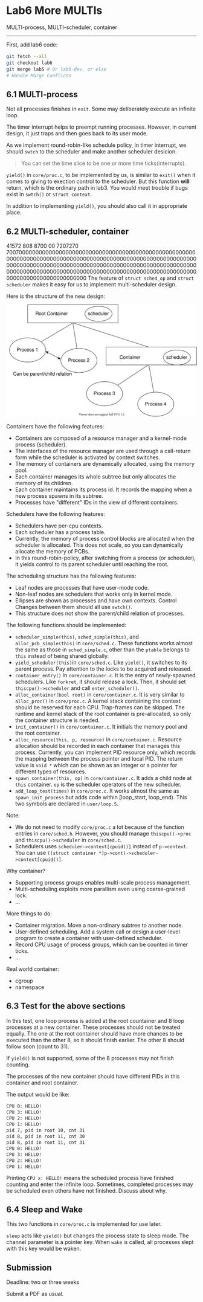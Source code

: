 # Lab6 More MULTIs

MULTI-process, MULTI-scheduler, container

------

First, add lab6 code:
```sh
git fetch --all
git checkout lab6
git merge lab5 # Or lab5-dev, or else
# Handle Marge Conflicts
```

## 6.1 MULTI-process

Not all processes finishes in `exit`. Some may deliberately execute an infinite loop.

The timer interrupt helps to preempt running processes. However, in current design, it just traps and then goes back to its user mode.

As we implement round-robin-like schedule policy, in timer interrupt, we should `swtch` to the scheduler and make another scheduler desicion.

> You can set the time slice to be one or more time ticks(interrupts).

`yield()` in `core/proc.c`, to be implemented by us, is similar to `exit()` when it comes to giving to exection control to the scheduler. But this function **will** return, which is the ordinary path in lab3. You would meet trouble if bugs exist in `swtch()` or `struct context`.

In addition to implementing `yield()`, you should also call it in appropriate place.

## 6.2 MULTI-scheduler, container
41572
808
8700
00
7207270
700700000000000000000000000000000000000000000000000000000000000000000000000000000000000000000000000000000000000000000000000000000000000000000000000000000000000000000000000000000000000000000000000000000000000000000000000000000000000000000000000000000000
The feature of `struct sched_op` and `struct scheduler` makes it easy for us to implement multi-scheduler design.

Here is the structure of the new design:

![container](./container.svg)

Containers have the following features:

* Containers are composed of a resource manager and a kernel-mode process (scheduler).
* The interfaces of the resource manager are used through a call-return form while the scheduler is activated by context switches.
* The memory of containers are dynamically allocated, using the memory pool.
* Each container manages its whole subtree but only allocates the memory of its children.
* Each container maintains its process id. It records the mapping when a new process spawns in its subtree.
* Processes have "different" IDs in the view of different containers.

Schedulers have the following features:

* Schedulers have per-cpu contexts.
* Each scheduler has a process table.
* Currently, the memory of process control blocks are allocated when the scheduler is allocated. This does not scale, so you can dynamically allocate the memory of PCBs.
* In this round-robin-policy, after switching from a process (or scheduler), it yields control to its parent scheduler until reaching the root.

The scheduling structure has the following features:

* Leaf nodes are processes that have user-mode code.
* Non-leaf nodes are schedulers that works only in kernel mode.
* Ellipses are shown as processes and have own contexts. Control Changes between them should all use `swtch()`.
* This structure does not show the parent/child relation of processes.

The following functions should be implemented:

* `scheduler_simple(this)`, `sched_simple(this)`, and `alloc_pcb_simple(this)` in `core/sched.c`. These functions works almost the same as those in `sched_simple.c`, other than the `ptable` belongs to `this` instead of being shared globally.
* `yield_scheduler(this)`in `core/sched.c`. Like `yield()`, it switches to its parent process. Pay attention to the locks to be acquired and released. 
* `container_entry()` in `core/container.c`. It is the entry of newly-spawned schedulers. Like `forkret`, it should release a lock. Then, it should set `thiscpu()->scheduler` and call `enter_scheduler()`.
* `alloc_container(bool root)` in `core/container.c`. It is very similar to `alloc_proc()` in `core/proc.c`. A kernel stack containing the context should be reserved for each CPU. Trap-frames can be skipped. The runtime and kernel stack of the root container is pre-allocated, so only the container structure is needed.
* `init_container()` in `core/container.c`. It initials the memory pool and the root container.
* `alloc_resource(this, p, resource)` in `core/container.c`. Resource allocation should be recorded in each container that manages this process. Currently, you can implement PID resource only, which records the mapping between the process pointer and local PID. The return value is `void *` which can be shown as an integer or a pointer for different types of resources.
* `spawn_container(this, op)` in `core/container.c`. It adds a child node at `this` container. `op` is the scheduler operators of the new scheduler.
* `add_loop_test(times)` in `core/proc.c`. It works almost the same as `spawn_init_process` but adds code within [loop_start, loop_end). This two symbols are declared in `user/loop.S`.

Note:

* We do not need to modify `core/proc.c` a lot because of the function entries in `core/sched.h`. However, you should manage `thiscpu()->proc` and `thiscpu()->scheduler` in `core/sched.c`.
* Schedulers uses `scheduler->context[cpuid()]` instead of `p->context`. You can use `((struct container *)p->cont)->scheduler->context[cpuid()]`.

Why container?

* Supporting process groups enables multi-scale process management.
* Multi-scheduling exploits more parallism even using coarse-grained lock.
* ...

More things to do:

* Container migration. Move a non-ordinary subtree to another node.
* User-defined scheduling. Add a system call or design a user-level program to create a container with user-defined scheduler.
* Record CPU usage of process groups, which can be counted in timer ticks.
* ...

Real world container:

* cgroup
* namespace

## 6.3 Test for the above sections

In this test, one loop process is added at the root countainer and 8 loop processes at a new container. These processes should not be treated equally. The one at the root container should have more chances to be executed than the other 8, so it should finish earlier. The other 8 should follow soon (count to 31).

If `yield()` is not supported, some of the 8 processes may not finish counting.

The processes of the new container should have different PIDs in this container and root container.

The output would be like:

```
CPU 0: HELLO!
CPU 3: HELLO!
CPU 2: HELLO!
CPU 1: HELLO!
pid 7, pid in root 10, cnt 31
pid 8, pid in root 11, cnt 30
pid 8, pid in root 11, cnt 31
CPU 0: HELLO!
CPU 3: HELLO!
CPU 2: HELLO!
CPU 1: HELLO!
```

Printing `CPU x: HELLO!` means the scheduled process have finished counting and enter the infinite loop. Sometimes, completed processes may be scheduled even others have not finished. Discuss about why.

## 6.4 Sleep and Wake

This two functions in `core/proc.c` is implemented for use later.

`sleep` acts like `yield()` but changes the process state to sleep mode. The channel parameter is a pointer key. When `wake` is called, all processes slept with this key would be waken.

## Submission

Deadline: two or three weeks

Submit a PDF as usual.